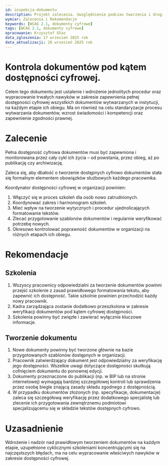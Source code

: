 ```yaml
---
id: inspekcja-dokumentu
description: Projekt zalecenia. Uwzględnienie podczas tworzenia i drogi dokumentów w jednostce wymogów dostępności WCAG 2.1 AA
wymiar: Zalecenia i Rekomendacje
keywords: [WCAG 2.1, dokumenty cyfrowe]
tags: [WCAG 2.1, dokumenty cyfrowe]
opracowanie: Krzysztof Głaz
data_zgloszenia: 17 wrzesień 2025 rok
data_aktualizacji: 26 wrzesień 2025 rok
---
```


# Kontrola dokumentów pod kątem dostępności cyfrowej.

Celem tego dokumentu jest ustalenie i wdrożenie jednolitych procedur oraz wypracowanie trwałych nawyków w zakresie zapewnienia pełnej dostępności cyfrowej wszystkich dokumentów wytwarzanych w instytucji, na każdym etapie ich obiegu. Ma on również na celu standaryzacje procesu wytwarzania dokumentów, wzrost świadomości i kompetencji oraz zapewnienie zgodności prawnej.

# Zalecenie

Pełna dostępność cyfrowa dokumentów musi być zapewniona i monitorowana przez cały cykl ich życia – od powstania, przez obieg, aż po publikację czy archiwizację.

Zaleca się, aby dbałość o tworzenie dostępnych cyfrowo dokumentów stała się formalnym elementem obowiązków służbowych każdego pracownika.

Koordynator dostępności cyfrowej w organizacji powinien:

1. Włączyć się w proces szkoleń dla osób nowo zatrudnionych.
2. Koordynować zakres i harmonogram szkoleń.
3. Mieć wpływ na tworzenie wytycznych i procedur ujednolicających formatowanie tekstów.
4. Zlecać przygotowanie szablonów dokumentów i regularnie weryfikować potrzebę nowych.
5. Okresowo kontrolować poprawność dokumentów w organizacji na różnych etapach ich obiegu.

# Rekomendacje

## Szkolenia

1. Wszyscy pracownicy odpowiedzialni za tworzenie dokumentów powinni przejść szkolenie z zasad prawidłowego formatowania tekstu, aby zapewnić ich dostępność. Takie szkolnie powinien przechodzić każdy nowy pracownik.
2. Kadra zarządzająca zostanie dodatkowo przeszkolona w zakresie weryfikacji dokumentów pod kątem cyfrowej dostępności.
3. Szkolenia powinny być zwięzłe i zawierać wyłącznie kluczowe informacje.

## Tworzenie dokumentu

1. Nowe dokumenty powinny być tworzone głównie na bazie przygotowanych szablonów dostępnych w organizacji.
2. Pracownik zatwierdzający dokument jest odpowiedzialny za weryfikację jego dostępności. Wszelkie uwagi dotyczące dostępności skutkują cofnięciem dokumentu do ponownej edycji.
3. Dokumenty przeznaczone do publikacji (np. w BIP lub na stronie internetowej) wymagają bardziej szczegółowej kontroli lub sprawdzenia przez osobę biegle znającą zasady składu zgodnego z dostępnością.
4. W przypadku dokumentów złożonych (np. specyfikacje, dokumentacje) zaleca się szczegółową weryfikację przez dodatkowego specjalistę lub zlecenie ich przygotowania zewnętrznemu podmiotowi specjalizującemu się w składzie tekstów dostępnych cyfrowo.

# Uzasadnienie

Wdrożenie i nadzór nad prawidłowym tworzeniem dokumentów na każdym etapie, uzupełnione cyklicznymi szkoleniami koncentrującymi się na najczęstszych błędach, ma na celu wypracowanie właściwych nawyków w zakresie dostępności cyfrowej.
